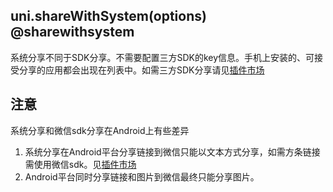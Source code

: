 ## uni.shareWithSystem(options) @sharewithsystem

<!-- UTSAPIJSON.shareWithSystem.description -->

系统分享不同于SDK分享。不需要配置三方SDK的key信息。手机上安装的、可接受分享的应用都会出现在列表中。如需三方SDK分享请见[插件市场](https://ext.dcloud.net.cn/search?q=%E5%88%86%E4%BA%AB&orderBy=Relevance&uni-appx=1)

<!-- UTSAPIJSON.shareWithSystem.compatibility -->

<!-- UTSAPIJSON.shareWithSystem.param -->

<!-- UTSAPIJSON.shareWithSystem.returnValue -->

<!-- UTSAPIJSON.shareWithSystem.example -->

<!-- UTSAPIJSON.shareWithSystem.tutorial -->

<!-- UTSAPIJSON.general_type.name -->

<!-- UTSAPIJSON.general_type.param -->

## 注意
系统分享和微信sdk分享在Android上有些差异
1. 系统分享在Android平台分享链接到微信只能以文本方式分享，如需方条链接需使用微信sdk。见[插件市场](https://ext.dcloud.net.cn/search?q=%E5%BE%AE%E4%BF%A1%E5%88%86%E4%BA%AB&orderBy=Relevance&uni-appx=1)
2. Android平台同时分享链接和图片到微信最终只能分享图片。
